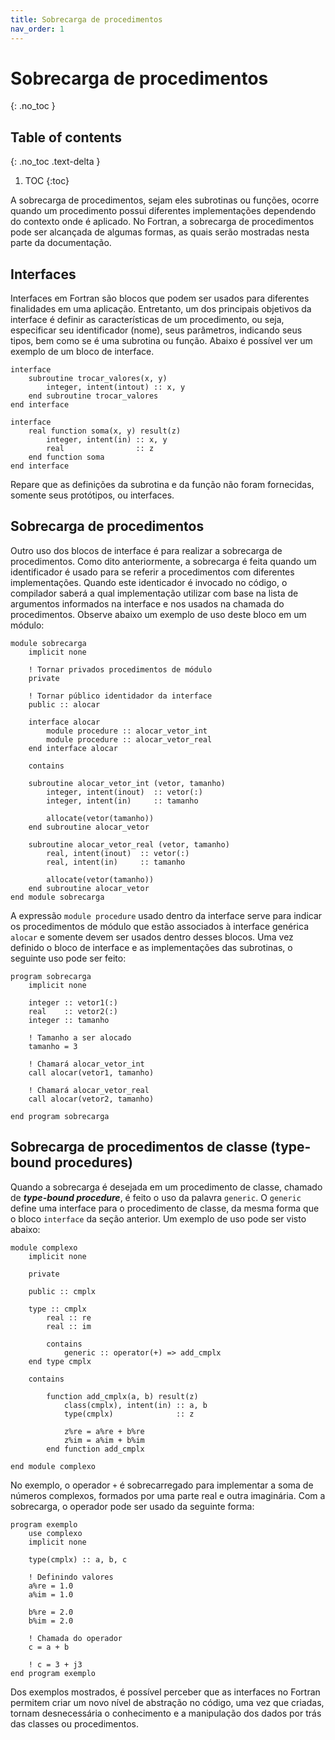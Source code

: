 ```yaml
---
title: Sobrecarga de procedimentos
nav_order: 1
---
```


# Sobrecarga de procedimentos
{: .no_toc }

## Table of contents
{: .no_toc .text-delta }

1. TOC
{:toc}

A sobrecarga de procedimentos, sejam eles subrotinas ou funções, ocorre quando um procedimento possui diferentes implementações dependendo do contexto onde é aplicado. No Fortran, a sobrecarga de procedimentos pode ser alcançada de algumas formas, as quais serão mostradas nesta parte da documentação.

## Interfaces

Interfaces em Fortran são blocos que podem ser usados para diferentes finalidades em uma aplicação. Entretanto, um dos principais objetivos da interface é definir as características de um procedimento, ou seja, especificar seu identificador (nome), seus parâmetros, indicando seus tipos, bem como se é uma subrotina ou função. Abaixo é possível ver um exemplo de um bloco de interface.

```Fortran 
interface
    subroutine trocar_valores(x, y)
        integer, intent(intout) :: x, y
    end subroutine trocar_valores
end interface
```

```Fortran 
interface
    real function soma(x, y) result(z)
        integer, intent(in) :: x, y
        real                :: z
    end function soma
end interface
```

Repare que as definições da subrotina e da função não foram fornecidas, somente seus protótipos, ou interfaces.

## Sobrecarga de procedimentos

Outro uso dos blocos de interface é para realizar a sobrecarga de procedimentos. Como dito anteriormente, a sobrecarga é feita quando um identificador é usado para se referir a procedimentos com diferentes implementações. Quando este identicador é invocado no código, o compilador saberá a qual implementação utilizar com base na lista de argumentos informados na interface e nos usados na chamada do procedimentos. Observe abaixo um exemplo de uso deste bloco em um módulo:

```Fortran 
module sobrecarga
    implicit none

    ! Tornar privados procedimentos de módulo
    private

    ! Tornar público identidador da interface
    public :: alocar

    interface alocar
        module procedure :: alocar_vetor_int
        module procedure :: alocar_vetor_real
    end interface alocar

    contains

    subroutine alocar_vetor_int (vetor, tamanho)
        integer, intent(inout)  :: vetor(:)
        integer, intent(in)     :: tamanho

        allocate(vetor(tamanho))
    end subroutine alocar_vetor

    subroutine alocar_vetor_real (vetor, tamanho)
        real, intent(inout)  :: vetor(:)
        real, intent(in)     :: tamanho

        allocate(vetor(tamanho))
    end subroutine alocar_vetor
end module sobrecarga
```

A expressão `module procedure` usado dentro da interface serve para indicar os procedimentos de módulo que estão associados à interface genérica `alocar` e somente devem ser usados dentro desses blocos. Uma vez definido o bloco de interface e as implementações das subrotinas, o seguinte uso pode ser feito:

```Fortran
program sobrecarga
    implicit none

    integer :: vetor1(:)
    real    :: vetor2(:)
    integer :: tamanho

    ! Tamanho a ser alocado
    tamanho = 3

    ! Chamará alocar_vetor_int
    call alocar(vetor1, tamanho)

    ! Chamará alocar_vetor_real
    call alocar(vetor2, tamanho)

end program sobrecarga
```

## Sobrecarga de procedimentos de classe  (type-bound procedures)

Quando a sobrecarga é desejada em um procedimento de classe, chamado de ***type-bound procedure***, é feito o uso da palavra `generic`. O `generic` define uma interface para o procedimento de classe, da mesma forma que o bloco `interface` da seção 
anterior. Um exemplo de uso pode ser visto abaixo:

```Fortran
module complexo
    implicit none

    private

    public :: cmplx

    type :: cmplx
        real :: re
        real :: im

        contains
            generic :: operator(+) => add_cmplx
    end type cmplx

    contains

        function add_cmplx(a, b) result(z)
            class(cmplx), intent(in) :: a, b
            type(cmplx)              :: z

            z%re = a%re + b%re
            z%im = a%im + b%im
        end function add_cmplx

end module complexo
```

No exemplo, o operador `+` é sobrecarregado para implementar a soma de números complexos, formados por uma parte real e outra imaginária. Com a sobrecarga, o operador pode ser usado da seguinte forma:

```Fortran
program exemplo
    use complexo
    implicit none

    type(cmplx) :: a, b, c

    ! Definindo valores
    a%re = 1.0
    a%im = 1.0

    b%re = 2.0
    b%im = 2.0

    ! Chamada do operador
    c = a + b
    
    ! c = 3 + j3
end program exemplo

```


 Dos exemplos mostrados, é possível perceber que as interfaces no Fortran permitem criar um novo nível de abstração no código, uma vez que criadas, tornam desnecessária o conhecimento e a manipulação dos dados por trás das classes ou procedimentos.


